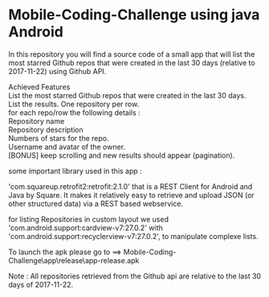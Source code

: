 # Mobile-Coding-Challenge using java Android
In this repository you will find a source code of a small app that will list the most starred Github repos that were created in the last 30 days  (relative to 2017-11-22) using Github API.

Achieved Features
<br>
List the most starred Github repos that were created in the last 30 days.<br>
List the results. One repository per row.
<br>
for each repo/row the following details :<br>
Repository name<br>
Repository description<br>
Numbers of stars for the repo.<br>
Username and avatar of the owner.<br>
[BONUS]  keep scrolling and new results should appear (pagination).<br>

some important library used in this app :<br>

'com.squareup.retrofit2:retrofit:2.1.0' that is a REST Client for Android and Java by Square. It makes it relatively easy to retrieve and upload JSON (or other structured data) via a REST based webservice.<br>

for listing Repositories in custom layout we used 'com.android.support:cardview-v7:27.0.2' with 'com.android.support:recyclerview-v7:27.0.2', to manipulate complexe lists.<br>

To launch the apk please go to ==> Mobile-Coding-Challenge\app\release\app-release.apk<br>

Note : All repositories retrieved from the Github api are relative to the last 30 days of 2017-11-22.<br>

